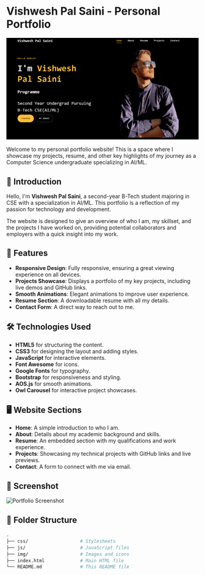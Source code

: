 # Vishwesh Pal Saini - Personal Portfolio

![Portfolio Screenshot](images/ss.png)

Welcome to my personal portfolio website! This is a space where I showcase my projects, resume, and other key highlights of my journey as a Computer Science undergraduate specializing in AI/ML.

## 🌟 Introduction
Hello, I'm **Vishwesh Pal Saini**, a second-year B-Tech student majoring in CSE with a specialization in AI/ML. This portfolio is a reflection of my passion for technology and development.

The website is designed to give an overview of who I am, my skillset, and the projects I have worked on, providing potential collaborators and employers with a quick insight into my work.

## 🚀 Features
- **Responsive Design**: Fully responsive, ensuring a great viewing experience on all devices.
- **Projects Showcase**: Displays a portfolio of my key projects, including live demos and GitHub links.
- **Smooth Animations**: Elegant animations to improve user experience.
- **Resume Section**: A downloadable resume with all my details.
- **Contact Form**: A direct way to reach out to me.

## 🛠️ Technologies Used
- **HTML5** for structuring the content.
- **CSS3** for designing the layout and adding styles.
- **JavaScript** for interactive elements.
- **Font Awesome** for icons.
- **Google Fonts** for typography.
- **Bootstrap** for responsiveness and styling.
- **AOS.js** for smooth animations.
- **Owl Carousel** for interactive project showcases.

## 🖥️ Website Sections
- **Home**: A simple introduction to who I am.
- **About**: Details about my academic background and skills.
- **Resume**: An embedded section with my qualifications and work experience.
- **Projects**: Showcasing my technical projects with GitHub links and live previews.
- **Contact**: A form to connect with me via email.

## 📸 Screenshot
![Portfolio Screenshot](path_to_screenshot.png)

## 📂 Folder Structure
```bash
.
├── css/                   # Stylesheets
├── js/                    # JavaScript files
├── img/                   # Images and icons
├── index.html             # Main HTML file
└── README.md              # This README file
